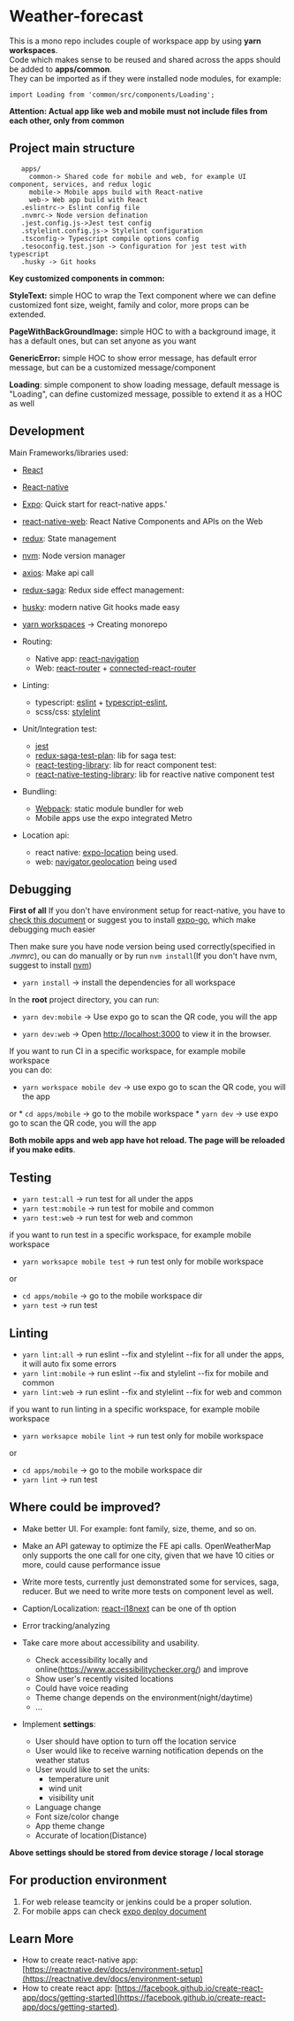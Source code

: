 
# Weather-forecast
This is a mono repo includes couple of workspace app by using **yarn workspaces**.  \
Code which makes sense to be reused and shared across the apps should be added to **apps/common**. \
They can be imported as if they were installed node modules, for example:
    
    import Loading from 'common/src/components/Loading';
   
**Attention: Actual app like web and mobile must not include files from each other, only from common**
 
## Project main structure
```
   apps/
     common-> Shared code for mobile and web, for example UI component, services, and redux logic 
     mobile-> Mobile apps build with React-native
     web-> Web app build with React
   .eslintrc-> Eslint config file
   .nvmrc-> Node version defination
   .jest.config.js->Jest test config
   .stylelint.config.js-> Stylelint configuration
   .tsconfig-> Typescript compile options config
   .tesoconfig.test.json -> Configuration for jest test with typescript
   .husky -> Git hooks
```
**Key customized components in common:** 

 **StyleText:** simple HOC to wrap the Text component where we can define customized font size,
  weight, family and color, more props can be extended.
 
 **PageWithBackGroundImage:** simple HOC to with a background image, 
  it has a default ones, but can set anyone as you want 
 
 **GenericError:** simple HOC to show error message, has default error message, 
 but can be a customized message/component
 
 **Loading**: simple component to show loading message, default message is "Loading", 
 can define customized message, possible to extend it as a HOC as well

## Development
Main Frameworks/libraries used: 

* [React](https://react.dev) 
* [React-native](https://reactnative.dev)
* [Expo](https://expo.dev): Quick start for react-native apps.'
* [react-native-web](https://necolas.github.io/react-native-web/): React Native Components and APIs on the Web
* [redux](https://redux.js.org/): State management
* [nvm](https://github.com/nvm-sh/nvm): Node version manager
* [axios](https://axios-http.com/): Make api call
* [redux-saga](https://redux-saga.js.org/): Redux side effect management:
* [husky](https://typicode.github.io/husky/#/): modern native Git hooks made easy
* [yarn workspaces](https://yarnpkg.com/features/workspaces) -> Creating monorepo

* Routing: 
    * Native app: [react-navigation]()
    * Web: [react-router](https://reactrouter.com/en/main) + [connected-react-router](https://github.com/supasate/connected-react-router#readme) 
* Linting: 
    * typescript: [eslint](https://eslint.org/) + [typescript-eslint](https://typescript-eslint.io/), 
    * scss/css: [stylelint](https://stylelint.io/)

* Unit/Integration test: 
   * [jest](https://jestjs.io/)
   * [redux-saga-test-plan](https://redux-saga-test-plan.jeremyfairbank.com/): lib for saga test:
   * [react-testing-library](https://testing-library.com/docs/react-testing-library/intro/): lib for react component test: 
   * [react-native-testing-library](https://callstack.github.io/react-native-testing-library/): lib for reactive native component test

* Bundling: 
   * [Webpack](https://webpack.js.org/): static module bundler for web
   * Mobile apps use the expo integrated Metro
    
* Location api: 
  * react native: [expo-location](https://docs.expo.dev/versions/latest/sdk/location/) being used.
  * web: [navigator.geolocation](https://developer.mozilla.org/en-US/docs/web/api/navigator/geolocation) being used

## Debugging
**First of all** If you don't have environment setup for react-native, 
you have to [check this document](https://reactnative.dev/docs/environment-setup?guide=native) 
or suggest you to install [expo-go](https://expo.dev/expo-go), which make debugging much easier

Then make sure you have node version being used correctly(specified in *.nvmrc*),
ou can do manually or by run `nvm install`(If you don't have nvm, suggest to install [nvm](https://github.com/nvm-sh/nvm))

* `yarn install` -> install the dependencies for all workspace
 
In the **root** project directory, you can run:
 * `yarn dev:mobile` -> Use expo go to scan the QR code, you will the app
 
 * `yarn dev:web` -> Open [http://localhost:3000](http://localhost:3000) to view it in the browser.
 
If you want to run CI in a specific workspace, for example mobile workspace \
 you can do:
 * `yarn workspace mobile dev` -> use expo go to scan the QR code, you will the app
 
 or 
    * `cd apps/mobile` -> go to the mobile workspace
    * `yarn dev` -> use expo go to scan the QR code, you will the app
 
**Both mobile apps and web app have hot reload.
The page will be reloaded if you make edits**.

## Testing
 * `yarn test:all` -> run test for all under the apps
 * `yarn test:mobile` -> run test for mobile and common
 * `yarn test:web` -> run test for web and common
 
 if you want to run test in a specific workspace, for example mobile workspace 
 
   * `yarn worksapce mobile test` -> run test only for mobile workspace  
   
   or
   
   * `cd apps/mobile` -> go to the mobile workspace dir
   * `yarn test` -> run test

## Linting
 * `yarn lint:all` -> run eslint --fix and stylelint --fix for all  under the apps, it will auto fix some errors
 * `yarn lint:mobile` -> run eslint --fix and stylelint --fix for mobile and common
 * `yarn lint:web` -> run eslint --fix and stylelint --fix for web and common

 if you want to run linting in a specific workspace, for example mobile workspace 
 
   * `yarn worksapce mobile lint` -> run test only for mobile workspace  
   
   or
   
   * `cd apps/mobile` -> go to the mobile workspace dir
   * `yarn lint` -> run test
   
## Where could be improved?
* Make better UI. For example: font family, size, theme, and so on.

* Make an API gateway to optimize the FE api calls. OpenWeatherMap only supports the one call for one city, 
given that we have 10 cities or more, could cause performance issue

* Write more tests, currently just demonstrated some for services, saga, reducer. 
But we need to write more tests on component level as well.

* Caption/Localization: [react-i18next](https://react.i18next.com/) can be one of th option

* Error tracking/analyzing

* Take care more about accessibility and usability. 
  * Check accessibility locally and online(https://www.accessibilitychecker.org/) and improve
  * Show user's recently visited locations
  * Could have voice reading
  * Theme change depends on the environment(night/daytime)
  * ...
     
* Implement **settings**:  
    * User should have option to turn off the location service
    * User would like to receive warning notification depends on the weather status
    * User would like to set the units:
        * temperature unit
        * wind unit
        * visibility unit
    * Language change
    * Font size/color change
    * App theme change
    * Accurate of location(Distance)

**Above settings should be stored from device storage / local storage**

## For production environment  
1. For web release teamcity or jenkins could be a proper solution.
2. For mobile apps can check [expo deploy document](https://docs.expo.dev/deploy/build-project/) 

## Learn More
* How to create react-native app: [https://reactnative.dev/docs/environment-setup](https://reactnative.dev/docs/environment-setup)
* How to create react app: [https://facebook.github.io/create-react-app/docs/getting-started](https://facebook.github.io/create-react-app/docs/getting-started).

